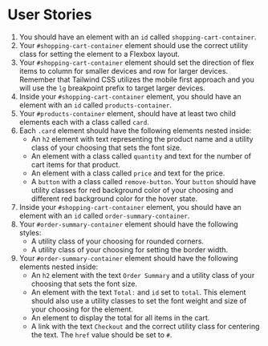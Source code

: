 # User Stories

1. You should have an element with an `id` called `shopping-cart-container`.
2. Your `#shopping-cart-container` element should use the correct utility class for setting the element to a Flexbox layout.
3. Your `#shopping-cart-container` element should set the direction of flex items to column for smaller devices and row for larger devices. Remember that Tailwind CSS utilizes the mobile first approach and you will use the `lg` breakpoint prefix to target larger devices.
4. Inside your `#shopping-cart-container` element, you should have an element with an `id` called `products-container`.
5. Your `#products-container` element, should have at least two child elements each with a class called `card`.
6. Each `.card` element should have the following elements nested inside:
   - An `h2` element with text representing the product name and a utility class of your choosing that sets the font size.
   - An element with a class called `quantity` and text for the number of cart items for that product.
   - An element with a class called `price` and text for the price.
   - A `button` with a class called `remove-button`. Your `button` should have utility classes for red background color of your choosing and different red background color for the hover state.
7. Inside your `#shopping-cart-container` element, you should have an element with an `id` called `order-summary-container`.
8. Your `#order-summary-container` element should have the following styles:
   - A utility class of your choosing for rounded corners.
   - A utility class of your choosing for setting the border width.
9. Your `#order-summary-container` element should have the following elements nested inside:
   - An `h2` element with the text `Order Summary` and a utility class of your choosing that sets the font size.
   - An element with the text `Total:` and `id` set to `total`. This element should also use a utility classes to set the font weight and size of your choosing for the element.
   - An element to display the total for all items in the cart.
   - A link with the text `Checkout` and the correct utility class for centering the text. The `href` value should be set to `#`.
